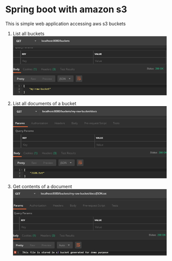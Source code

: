 # Spring boot with amazon s3

This is simple web application accessing aws s3 buckets


1) List all buckets
![List all buckets](screenshots/buckets.PNG)


2) List all documents of a bucket
![List all documents of a bucket](screenshots/docs.PNG)


3) Get contents of a document
![Get contents of a document](screenshots/contents.PNG)
